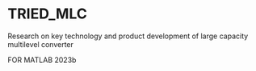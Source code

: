# TRIED_MLC
Research on key technology and product development of large capacity multilevel converter

FOR MATLAB 2023b
